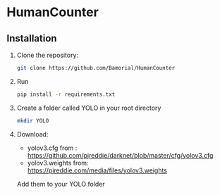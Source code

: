 # HumanCounter


## Installation

1. Clone the repository:
   ```bash
   git clone https://github.com/Bamorial/HumanCounter

2. Run 
   ```bash
   pip install -r requirements.txt

3. Create a folder called YOLO in your root directory 
   ```bash
   mkdir YOLO

4. Download:
    * yolov3.cfg from : https://github.com/pjreddie/darknet/blob/master/cfg/yolov3.cfg
    * yolov3.weights from: https://pjreddie.com/media/files/yolov3.weights

    Add them to your YOLO folder 


